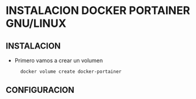 # INSTALACION DOCKER PORTAINER GNU/LINUX
## INSTALACION
- Primero vamos a crear un volumen

        docker volume create docker-portainer



## CONFIGURACION
